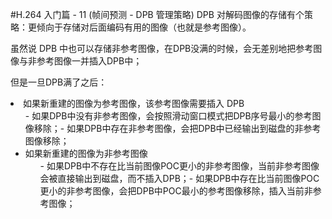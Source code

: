 #H.264 入门篇 - 11 (帧间预测 - DPB 管理策略)
DPB 对解码图像的存储有个策略：更倾向于存储对后面编码有用的图像（也就是参考图像）。

虽然说 DPB 中也可以存储非参考图像，在DPB没满的时候，会无差别地把参考图像与非参考图像一并插入DPB中；

但是一旦DPB满了之后：
<li>如果新重建的图像为参考图像，该参考图像需要插入 DPB 
  <ul>- 如果DPB中没有非参考图像，会按照滑动窗口模式把DPB序号最小的参考图像移除；- 如果DPB中存在非参考图像，会把DPB中已经输出到磁盘的非参考图像移除；<li>如果新重建的图像为非参考图像 
  <ul>- 如果DPB中不存在比当前图像POC更小的非参考图像，当前非参考图像会被直接输出到磁盘，而不插入DPB；- 如果DPB中存在比当前图像POC更小的非参考图像，会把DPB中POC最小的参考图像移除，插入当前非参考图像；